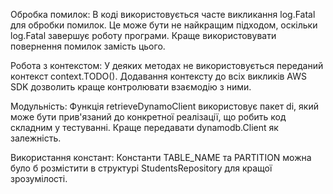 Обробка помилок: В коді використовується часте викликання log.Fatal для обробки помилок. Це може бути не найкращим підходом, оскільки log.Fatal завершує роботу програми. Краще використовувати повернення помилок замість цього.

Робота з контекстом: У деяких методах не використовується переданий контекст context.TODO(). Додавання контексту до всіх викликів AWS SDK дозволить краще контролювати взаємодію з ними.

Модульність: Функція retrieveDynamoClient використовує пакет di, який може бути прив'язаний до конкретної реалізації, що робить код складним у тестуванні. Краще передавати dynamodb.Client як залежність.

Використання констант: Константи TABLE_NAME та PARTITION можна було б розмістити в структурі StudentsRepository для кращої зрозумілості.
